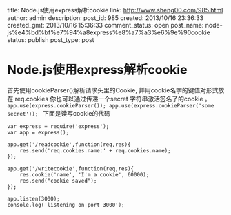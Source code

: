 title: Node.js使用express解析cookie
link: http://www.sheng00.com/985.html
author: admin
description: 
post_id: 985
created: 2013/10/16 23:36:33
created_gmt: 2013/10/16 15:36:33
comment_status: open
post_name: node-js%e4%bd%bf%e7%94%a8express%e8%a7%a3%e6%9e%90cookie
status: publish
post_type: post

# Node.js使用express解析cookie

首先使用cookieParser()解析请求头里的Cookie, 并用cookie名字的键值对形式放在 req.cookies 你也可以通过传递一个secret 字符串激活签名了的cookie 。 `app.use(express.cookieParser()); app.use(express.cookieParser('some secret')); ` 下面是读写cookie的代码 
    
    
    var express = require('express');
    var app = express();
    
    app.get('/readcookie',function(req,res){
        res.send('req.cookies.name:' + req.cookies.name);
    });
    
    app.get('/writecookie',function(req,res){
        res.cookie('name', 'I'm a cookie', 60000);
        res.send("cookie saved");
    });
    
    app.listen(3000);
    console.log('listening on port 3000');